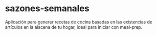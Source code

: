 # sazones-semanales
 Aplicación para generar recetas de cocina basadas en las existencias de artículos en la alacena de tu hogar, ideal para iniciar con meal-prep.
